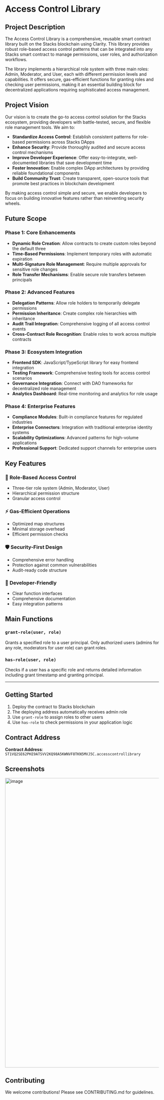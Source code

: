 # Access Control Library

## Project Description

The Access Control Library is a comprehensive, reusable smart contract library built on the Stacks blockchain using Clarity. This library provides robust role-based access control patterns that can be integrated into any Stacks smart contract to manage permissions, user roles, and authorization workflows.

The library implements a hierarchical role system with three main roles: Admin, Moderator, and User, each with different permission levels and capabilities. It offers secure, gas-efficient functions for granting roles and checking user permissions, making it an essential building block for decentralized applications requiring sophisticated access management.

## Project Vision

Our vision is to create the go-to access control solution for the Stacks ecosystem, providing developers with battle-tested, secure, and flexible role management tools. We aim to:

- **Standardize Access Control**: Establish consistent patterns for role-based permissions across Stacks DApps
- **Enhance Security**: Provide thoroughly audited and secure access control mechanisms
- **Improve Developer Experience**: Offer easy-to-integrate, well-documented libraries that save development time
- **Foster Innovation**: Enable complex DApp architectures by providing reliable foundational components
- **Build Community Trust**: Create transparent, open-source tools that promote best practices in blockchain development

By making access control simple and secure, we enable developers to focus on building innovative features rather than reinventing security wheels.

## Future Scope

### Phase 1: Core Enhancements
- **Dynamic Role Creation**: Allow contracts to create custom roles beyond the default three
- **Time-Based Permissions**: Implement temporary roles with automatic expiration
- **Multi-Signature Role Management**: Require multiple approvals for sensitive role changes
- **Role Transfer Mechanisms**: Enable secure role transfers between principals

### Phase 2: Advanced Features
- **Delegation Patterns**: Allow role holders to temporarily delegate permissions
- **Permission Inheritance**: Create complex role hierarchies with inheritance
- **Audit Trail Integration**: Comprehensive logging of all access control events
- **Cross-Contract Role Recognition**: Enable roles to work across multiple contracts

### Phase 3: Ecosystem Integration
- **Frontend SDK**: JavaScript/TypeScript library for easy frontend integration
- **Testing Framework**: Comprehensive testing tools for access control scenarios
- **Governance Integration**: Connect with DAO frameworks for decentralized role management
- **Analytics Dashboard**: Real-time monitoring and analytics for role usage

### Phase 4: Enterprise Features
- **Compliance Modules**: Built-in compliance features for regulated industries
- **Enterprise Connectors**: Integration with traditional enterprise identity systems
- **Scalability Optimizations**: Advanced patterns for high-volume applications
- **Professional Support**: Dedicated support channels for enterprise users

## Key Features

### 🔐 **Role-Based Access Control**
- Three-tier role system (Admin, Moderator, User)
- Hierarchical permission structure
- Granular access control

### ⚡ **Gas-Efficient Operations**
- Optimized map structures
- Minimal storage overhead
- Efficient permission checks

### 🛡️ **Security-First Design**
- Comprehensive error handling
- Protection against common vulnerabilities
- Audit-ready code structure

### 🔧 **Developer-Friendly**
- Clear function interfaces
- Comprehensive documentation
- Easy integration patterns

## Main Functions

### `grant-role(user, role)`
Grants a specified role to a user principal. Only authorized users (admins for any role, moderators for user role) can grant roles.

### `has-role(user, role)`
Checks if a user has a specific role and returns detailed information including grant timestamp and granting principal.

---

## Getting Started

1. Deploy the contract to Stacks blockchain
2. The deploying address automatically receives admin role
3. Use `grant-role` to assign roles to other users
4. Use `has-role` to check permissions in your application logic

## Contract Address

**Contract Address**: `ST1VQ2SE62PKE9ATSVV2KQ98A5KWNVF8TKN5MVJ5C.accesscontrollibrary`

## Screenshots

<img width="1902" height="948" alt="image" src="https://github.com/user-attachments/assets/0406082d-9301-4ee1-b6bc-1893ea49c23e" />


## Contributing

We welcome contributions! Please see CONTRIBUTING.md for guidelines.

